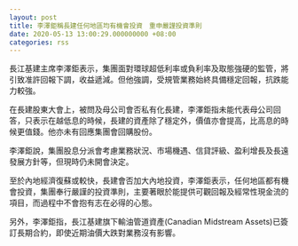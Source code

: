 ```yaml
---
layout: post
title: 李澤鉅稱長建任何地區均有機會投資　重申嚴謹投資準則
date: 2020-05-13 13:00:29.000000000 +08:00
categories: rss
---
```


長江基建主席李澤鉅表示，集團面對環球超低利率或負利率及取態強硬的監管，將引致准許回報下調，收益遞減。但他強調，受規管業務始終具備穩定回報，抗跌能力較強。

在長建股東大會上，被問及母公司會否私有化長建，李澤鉅指未能代表母公司回答，只表示在越低息的時候，長建的資產除了穩定外，價值亦會提高，比高息的時候更值錢。他亦未有回應集團會回購股份。

李澤鉅說，集團股息分派會考慮業務狀況、市場機遇、信貸評級、盈利增長及長遠發展方針等，但現時仍未開會決定。

至於內地經濟復蘇或較快，長建會否加大內地投資，李澤鉅表示，任何地區都有機會投資，集團奉行嚴謹的投資準則，主要著眼於能提供可觀回報及經常性現金流的項目，而過程中不會抱有志在必得的心態。

另外，李澤鉅指，長江基建旗下輸油管道資產(Canadian Midstream Assets)已簽訂長期合約，即使近期油價大跌對業務沒有影響。
